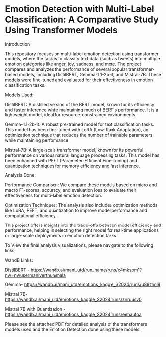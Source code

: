 # Emotion Detection with Multi-Label Classification: A Comparative Study Using Transformer Models

Introduction

This repository focuses on multi-label emotion detection using transformer models, where the task is to classify text data (such as tweets) into multiple emotion categories like anger, joy, sadness, and more. The project compares and analyzes the performance of several popular transformer-based models, including DistilBERT, Gemma-1.1-2b-it, and Mistral-7B. These models were fine-tuned and evaluated for their effectiveness in emotion classification tasks.


Models Used:

DistilBERT: A distilled version of the BERT model, known for its efficiency and faster inference while maintaining much of BERT's performance. It is a lightweight model, ideal for resource-constrained environments.

Gemma-1.1-2b-it: A robust pre-trained model for text classification tasks. This model has been fine-tuned with LoRA (Low-Rank Adaptation), an optimization technique that reduces the number of trainable parameters while maintaining performance.

Mistral-7B: A large-scale transformer model, known for its powerful performance on various natural language processing tasks. This model has been enhanced with PEFT (Parameter-Efficient Fine-Tuning) and quantization techniques for memory efficiency and fast inference.


Analysis Done:

Performance Comparison: We compare these models based on micro and macro F1-scores, accuracy, and evaluation loss to evaluate their effectiveness for multi-label emotion detection.

Optimization Techniques: The analysis also includes optimization methods like LoRA, PEFT, and quantization to improve model performance and computational efficiency.

This project offers insights into the trade-offs between model efficiency and performance, helping in selecting the right model for real-time applications or large-scale deployments in emotion detection tasks.


To View the final analysis visualizations, please navigate to the following links

WandB Links:

DistilBERT - https://wandb.ai/mani_utd/run_name/runs/x4mkspm1?nw=nwusermaniverthummala

Gemma- https://wandb.ai/mani_utd/emotions_kaggle_S2024/runs/u89t1ml9

Mistral 7B- https://wandb.ai/mani_utd/emotions_kaggle_S2024/runs/znruusv0

Mistral 7B with Quantization - https://wandb.ai/mani_utd/emotions_kaggle_S2024/runs/eehautoa


Please see the attached PDF for detailed analysis of the transformers models used and the Emotion Detection done using these models.
